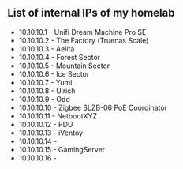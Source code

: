 ## List of internal IPs of my homelab ##

- 10.10.10.1 - Unifi Dream Machine Pro SE
- 10.10.10.2 - The Factory (Truenas Scale)
- 10.10.10.3 - Aelita
- 10.10.10.4 - Forest Sector
- 10.10.10.5 - Mountain Sector
- 10.10.10.6 - Ice Sector
- 10.10.10.7 - Yumi
- 10.10.10.8 - Ulrich
- 10.10.10.9 - Odd
- 10.10.10.10 - Zigbee SLZB-06 PoE Coordinator
- 10.10.10.11 - NetbootXYZ
- 10.10.10.12 - PDU
- 10.10.10.13 - iVentoy
- 10.10.10.14 - 
- 10.10.10.15 - GamingServer
- 10.10.10.16 - 
